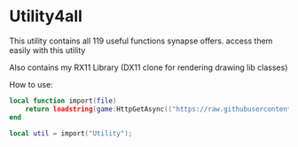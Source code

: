 # Utility4all

This utility contains all 119 useful functions synapse offers. access them easily with this utility

Also contains my RX11 Library (DX11 clone for rendering drawing lib classes)

How to use:
```lua
local function import(file) 
    return loadstring(game:HttpGetAsync(("https://raw.githubusercontent.com/marjoriex/utility4all/main/%s.lua"):format(file)), file .. '.lua')();
end

local util = import("Utility");
```
